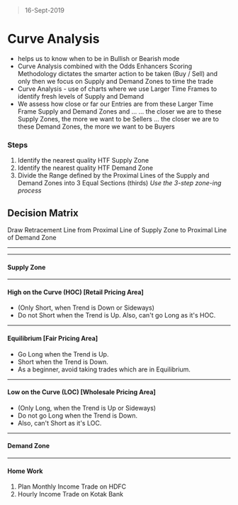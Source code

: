 > 16-Sept-2019
# Curve Analysis
- helps us to know when to be in Bullish or Bearish mode
- Curve Analysis combined with the Odds Enhancers Scoring Methodology dictates the smarter action to be taken (Buy / Sell) and only then we focus on Supply and Demand Zones to time the trade
- Curve Analysis - use of charts where we use Larger Time Frames to identify fresh levels of Supply and Demand
- We assess how close or far our Entries are from these Larger Time Frame Supply and Demand Zones and ...
	  ... the closer we are to these Supply Zones, the more we want to be Sellers
	  ... the closer we are to these Demand Zones, the more we want to be Buyers

### Steps

1. Identify the nearest quality HTF Supply Zone
2. Identify the nearest quality HTF Demand Zone
3. Divide the Range defined by the Proximal Lines of the Supply and Demand Zones into 3 Equal Sections (thirds)
*Use the 3-step zone-ing process*

## Decision Matrix

Draw Retracement Line from Proximal Line of Supply Zone to Proximal Line of Demand Zone

---
---
#### Supply Zone

---
#### High on the Curve (HOC) [Retail Pricing Area]
- (Only Short, when Trend is Down or Sideways)
- Do not Short when the Trend is Up. Also, can't go Long as it's HOC.

---
#### Equilibrium [Fair Pricing Area]
- Go Long when the Trend is Up.
- Short when the Trend is Down.
- As a beginner, avoid taking trades which are in Equilibrium.

---
#### Low on the Curve (LOC) [Wholesale Pricing Area]
- (Only Long, when the Trend is Up or Sideways)
- Do not go Long when the Trend is Down.
- Also, can't Short as it's LOC.

---
#### Demand Zone

---

#### Home Work
1. Plan Monthly Income Trade on HDFC
2. Hourly Income Trade on Kotak Bank
<!--stackedit_data:
eyJoaXN0b3J5IjpbLTExNDUyODI0OTZdfQ==
-->